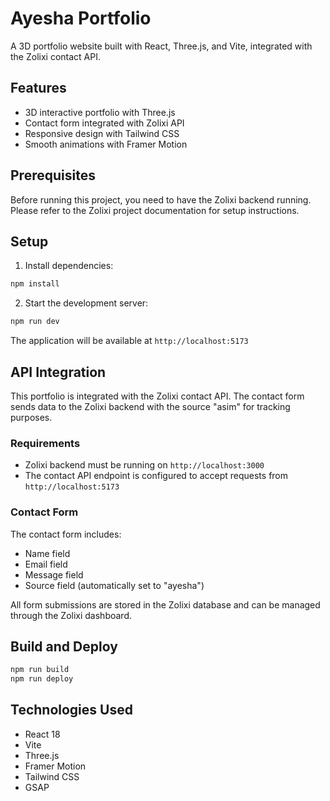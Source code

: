 # Ayesha Portfolio

A 3D portfolio website built with React, Three.js, and Vite, integrated with the Zolixi contact API.

## Features

- 3D interactive portfolio with Three.js
- Contact form integrated with Zolixi API
- Responsive design with Tailwind CSS
- Smooth animations with Framer Motion

## Prerequisites

Before running this project, you need to have the Zolixi backend running. Please refer to the Zolixi project documentation for setup instructions.

## Setup

1. Install dependencies:
```bash
npm install
```

2. Start the development server:
```bash
npm run dev
```

The application will be available at `http://localhost:5173`

## API Integration

This portfolio is integrated with the Zolixi contact API. The contact form sends data to the Zolixi backend with the source "asim" for tracking purposes.

### Requirements

- Zolixi backend must be running on `http://localhost:3000`
- The contact API endpoint is configured to accept requests from `http://localhost:5173`

### Contact Form

The contact form includes:
- Name field
- Email field  
- Message field
- Source field (automatically set to "ayesha")

All form submissions are stored in the Zolixi database and can be managed through the Zolixi dashboard.

## Build and Deploy

```bash
npm run build
npm run deploy
```

## Technologies Used

- React 18
- Vite
- Three.js
- Framer Motion
- Tailwind CSS
- GSAP 